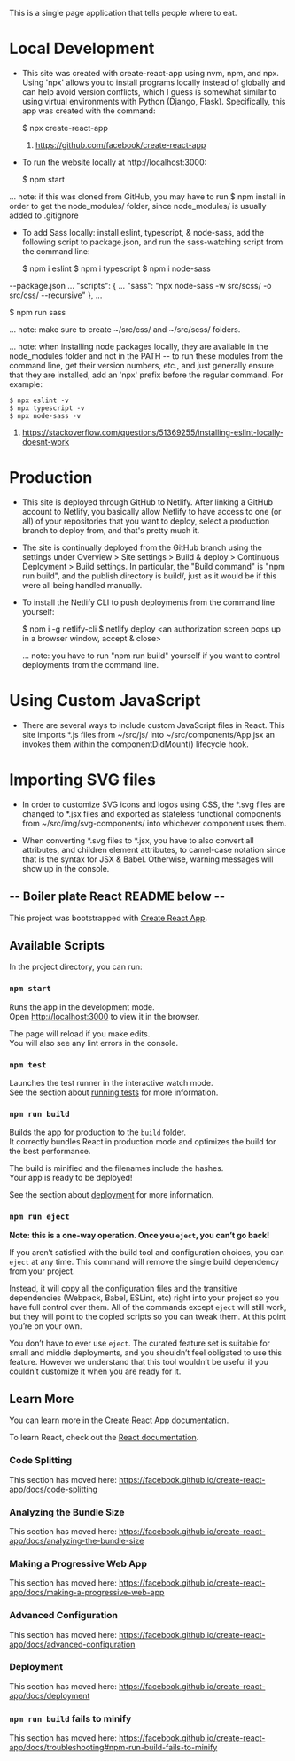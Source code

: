 This is a single page application that tells people where to eat.

# Local Development

- This site was created with create-react-app using nvm, npm, and npx. Using 'npx' allows you to install programs locally instead of globally and can help avoid version conflicts, which I guess is somewhat similar to using virtual environments with Python (Django, Flask). Specifically, this app was created with the command:

  $ npx create-react-app <name>

  1. https://github.com/facebook/create-react-app

- To run the website locally at http://localhost:3000:

  $ npm start

... note: if this was cloned from GitHub, you may have to run $ npm install in order to get the node_modules/ folder, since node_modules/ is usually added to .gitignore

- To add Sass locally: install eslint, typescript, & node-sass, add the following script to package.json, and run the sass-watching script from the command line:

  $ npm i eslint
  $ npm i typescript 
  $ npm i node-sass

--package.json 
  ... 
  "scripts": { 
    ...
    "sass": "npx node-sass -w src/scss/ -o src/css/ --recursive" 
  }, 
  ...

  $ npm run sass

  ... note: make sure to create ~/src/css/ and ~/src/scss/ folders.

  ... note: when installing node packages locally, they are available in the node_modules folder and not in the PATH -- to run these modules from the command line, get their version numbers, etc., and just generally ensure that they are installed, add an 'npx' prefix before the regular command. For example:

    $ npx eslint -v
    $ npx typescript -v
    $ npx node-sass -v

  1. https://stackoverflow.com/questions/51369255/installing-eslint-locally-doesnt-work

# Production

- This site is deployed through GitHub to Netlify. After linking a GitHub account to Netlify, you basically allow Netlify to have access to one (or all) of your repositories that you want to deploy, select a production branch to deploy from, and that's pretty much it.

- The site is continually deployed from the GitHub <master> branch using the settings under Overview > Site settings > Build & deploy > Continuous Deployment > Build settings. In particular, the "Build command" is "npm run build", and the publish directory is build/, just as it would be if this were all being handled manually.

- To install the Netlify CLI to push deployments from the command line yourself:

  $ npm i -g netlify-cli
  $ netlify deploy
  <an authorization screen pops up in a browser window, accept & close>
  <go through command line prompts in terminal>

  ... note: you have to run "npm run build" yourself if you want to control deployments from the command line.

# Using Custom JavaScript

- There are several ways to include custom JavaScript files in React. This site imports *.js files from ~/src/js/ into ~/src/components/App.jsx an invokes them within the componentDidMount() lifecycle hook.

# Importing SVG files

- In order to customize SVG icons and logos using CSS, the *.svg files are changed to *.jsx files and exported as stateless functional components from ~/src/img/svg-components/ into whichever component uses them.

- When converting *.svg files to *.jsx, you have to also convert all attributes, and children element attributes, to camel-case notation since that is the syntax for JSX & Babel. Otherwise, warning messages will show up in the console.

## -- Boiler plate React README below --

This project was bootstrapped with [Create React App](https://github.com/facebook/create-react-app).

## Available Scripts

In the project directory, you can run:

### `npm start`

Runs the app in the development mode.<br>
Open [http://localhost:3000](http://localhost:3000) to view it in the browser.

The page will reload if you make edits.<br>
You will also see any lint errors in the console.

### `npm test`

Launches the test runner in the interactive watch mode.<br>
See the section about [running tests](https://facebook.github.io/create-react-app/docs/running-tests) for more information.

### `npm run build`

Builds the app for production to the `build` folder.<br>
It correctly bundles React in production mode and optimizes the build for the best performance.

The build is minified and the filenames include the hashes.<br>
Your app is ready to be deployed!

See the section about [deployment](https://facebook.github.io/create-react-app/docs/deployment) for more information.

### `npm run eject`

**Note: this is a one-way operation. Once you `eject`, you can’t go back!**

If you aren’t satisfied with the build tool and configuration choices, you can `eject` at any time. This command will remove the single build dependency from your project.

Instead, it will copy all the configuration files and the transitive dependencies (Webpack, Babel, ESLint, etc) right into your project so you have full control over them. All of the commands except `eject` will still work, but they will point to the copied scripts so you can tweak them. At this point you’re on your own.

You don’t have to ever use `eject`. The curated feature set is suitable for small and middle deployments, and you shouldn’t feel obligated to use this feature. However we understand that this tool wouldn’t be useful if you couldn’t customize it when you are ready for it.

## Learn More

You can learn more in the [Create React App documentation](https://facebook.github.io/create-react-app/docs/getting-started).

To learn React, check out the [React documentation](https://reactjs.org/).

### Code Splitting

This section has moved here: https://facebook.github.io/create-react-app/docs/code-splitting

### Analyzing the Bundle Size

This section has moved here: https://facebook.github.io/create-react-app/docs/analyzing-the-bundle-size

### Making a Progressive Web App

This section has moved here: https://facebook.github.io/create-react-app/docs/making-a-progressive-web-app

### Advanced Configuration

This section has moved here: https://facebook.github.io/create-react-app/docs/advanced-configuration

### Deployment

This section has moved here: https://facebook.github.io/create-react-app/docs/deployment

### `npm run build` fails to minify

This section has moved here: https://facebook.github.io/create-react-app/docs/troubleshooting#npm-run-build-fails-to-minify
